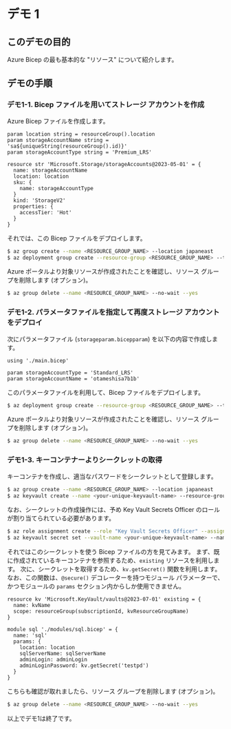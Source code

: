 # デモ 1

## このデモの目的

Azure Bicep の最も基本的な "リソース" について紹介します。

## デモの手順

### デモ1-1. Bicep ファイルを用いてストレージ アカウントを作成

Azure Bicep ファイルを作成します。

```bicep
param location string = resourceGroup().location
param storageAccountName string = 'sa${uniqueString(resourceGroup().id)}'
param storageAccountType string = 'Premium_LRS'

resource str 'Microsoft.Storage/storageAccounts@2023-05-01' = {
  name: storageAccountName
  location: location
  sku: {
    name: storageAccountType
  }
  kind: 'StorageV2'
  properties: {
    accessTier: 'Hot'
  }
}
```

それでは、この Bicep ファイルをデプロイします。

```bash
$ az group create --name <RESOURCE_GROUP_NAME> --location japaneast
$ az deployment group create --resource-group <RESOURCE_GROUP_NAME> --template-file main.bicep
```

Azure ポータルより対象リソースが作成されたことを確認し、リソース グループを削除します (オプション)。

```bash
$ az group delete --name <RESOURCE_GROUP_NAME> --no-wait --yes
```

### デモ1-2. パラメータファイルを指定して再度ストレージ アカウントをデプロイ

次にパラメータファイル (```storageparam.bicepparam```) を以下の内容で作成します。

```bicep
using './main.bicep'

param storageAccountType = 'Standard_LRS'
param storageAccountName = 'otameshisa7b1b'
```

このパラメータファイルを利用して、Bicep ファイルをデプロイします。

```bash
$ az deployment group create --resource-group <RESOURCE_GROUP_NAME> --template-file main.bicep --parameters storageparam.bicepparam
```

Azure ポータルより対象リソースが作成されたことを確認し、リソース グループを削除します (オプション)。

```bash
$ az group delete --name <RESOURCE_GROUP_NAME> --no-wait --yes
```

### デモ1-3. キーコンテナーよりシークレットの取得

キーコンテナを作成し、適当なパスワードをシークレットとして登録します。

```bash
$ az group create --name <RESOURCE_GROUP_NAME> --location japaneast
$ az keyvault create --name <your-unique-keyvault-name> --resource-group <RESOURCE_GROUP_NAME> --location japaneast --enabled-for-template-deployment true
```

なお、シークレットの作成操作には、予め Key Vault Secrets Officer のロールが割り当てられている必要があります。

```bash
$ az role assignment create --role "Key Vault Secrets Officer" --assignee "<upn>" --scope "/subscriptions/<subscription-id>/resourceGroups/<resource-group-name>/providers/Microsoft.KeyVault/vaults/<your-unique-keyvault-name>"
$ az keyvault secret set --vault-name <your-unique-keyvault-name> --name "testpd" --value "myPassword12"
```

それではこのシークレットを使う Bicep ファイルの方を見てみます。
まず、既に作成されているキーコンテナを参照するため、```existing``` リソースを利用します。
次に、シークレットを取得するため、```kv.getSecret()``` 関数を利用します。
なお、この関数は、```@secure()``` デコレーターを持つモジュール パラメーターで、かつモジュールの ```params``` セクション内からしか使用できません。

```bicep
resource kv 'Microsoft.KeyVault/vaults@2023-07-01' existing = {
  name: kvName
  scope: resourceGroup(subscriptionId, kvResourceGroupName)
}

module sql './modules/sql.bicep' = {
  name: 'sql'
  params: {
    location: location
    sqlServerName: sqlServerName
    adminLogin: adminLogin
    adminLoginPassword: kv.getSecret('testpd')
  }
}
```

こちらも確認が取れましたら、リソース グループを削除します (オプション)。

```bash
$ az group delete --name <RESOURCE_GROUP_NAME> --no-wait --yes
```

以上でデモ1は終了です。